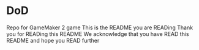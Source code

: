 # DoD
Repo for GameMaker 2 game
This is the README you are READing
Thank you for READing this README
We acknowledge that you have READ this README
and hope you READ further